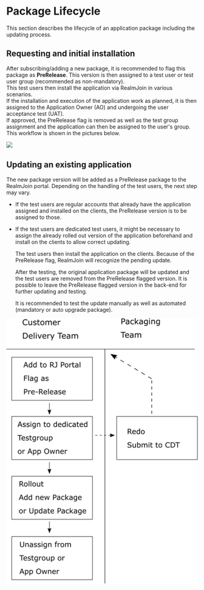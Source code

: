 # Package Lifecycle

This section describes the lifecycle of an application package including the updating process.

## Requesting and initial installation

After subscribing/adding a new package, it is recommended to flag this package as **PreRelease**. This version is then assigned to a test user or test user group (recommended as non-mandatory).\
This test users then install the application via RealmJoin in various scenarios.\
If the installation and execution of the application work as planned, it is then assigned to the Application Owner (AO) and undergoing the user acceptance test (UAT).\
If approved, the PreRelease flag is removed as well as the test group assignment and the application can then be assigned to the user's group. This workflow is shown in the pictures below.

![](<../.gitbook/assets/test\_flow\_1 (2).png>)

## Updating an existing application

The new package version will be added as a PreRelease package to the RealmJoin portal. Depending on the handling of the test users, the next step may vary.

* If the test users are regular accounts that already have the application assigned and installed on the clients, the PreRelease version is to be assigned to those.
*   If the test users are dedicated test users, it might be necessary to assign the already rolled out version of the application beforehand and install on the clients to allow correct updating.

    The test users then install the application on the clients. Because of the PreRelease flag, RealmJoin will recognize the pending update.

    After the testing, the original application package will be updated and the test users are removed from the PreRelease flagged version. It is possible to leave the PreRelease flagged version in the back-end for further updating and testing.

    It is recommended to test the update manually as well as automated (mandatory or auto upgrade package).

![](<../.gitbook/assets/rj-package-workflow-detail (1).png>)
